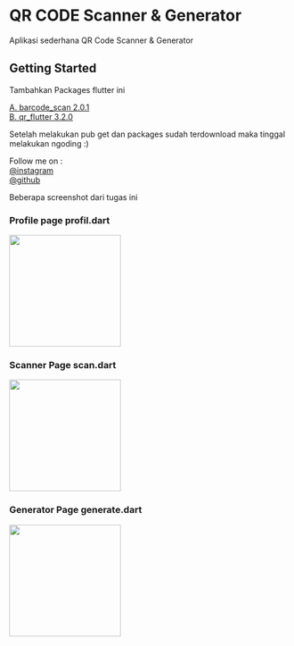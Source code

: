 # QR CODE Scanner & Generator

Aplikasi sederhana QR Code Scanner & Generator

## Getting Started

Tambahkan Packages flutter ini

<a class="github-button" href="https://pub.dev/packages/barcode_scan">A. barcode_scan 2.0.1</a>
<br>
<a class="github-button" href="https://pub.dev/packages/qr_flutter">B. qr_flutter 3.2.0</a>

Setelah melakukan pub get dan packages sudah terdownload maka tinggal melakukan ngoding :)

Follow me on :
<br>
<a class="github-button" href="https://www.instagram.com/whoisalghazali">@instagram</a>
<br>
<a class="github-button" href="https://github.com/alghvzali">@github</a>

Beberapa screenshot dari tugas ini

<h3>Profile page profil.dart</h3> 
<img src="https://github.com/alghvzali/tugas_qrcode/tree/master/screenshots/1.png"  width="200" >
</img>


<h3>Scanner Page scan.dart</h3> 
<img src="https://github.com/alghvzali/tugas_qrcode/tree/master/screenshots/2.png"  width="200" >
</img>

<h3>Generator Page generate.dart</h3> 
<img src="https://github.com/alghvzali/tugas_qrcode/tree/master/screenshots/3.png"  width="200" >
</img>
